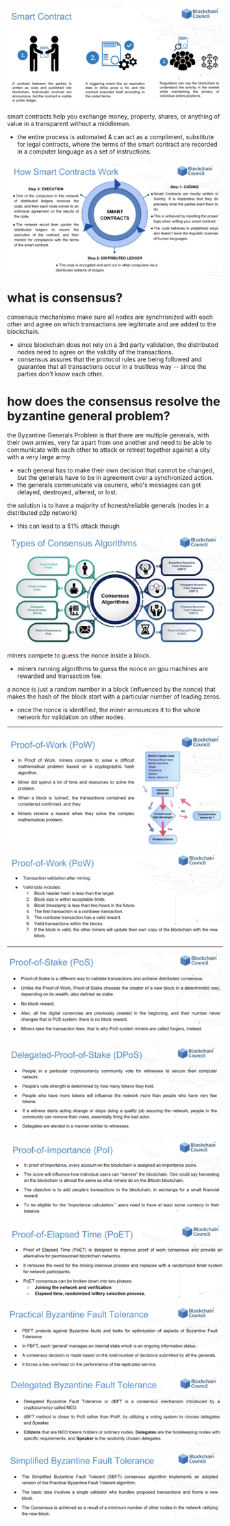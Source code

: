 ![](../../../imgs/smart-contract-process.png)

smart contracts help you exchange money, property, shares, or anything of value in a transparent without a middleman.
- the entire process is automated & can act as a compliment, substitute for legal contracts, where the terms of the smart contract are recorded in a computer language as a set of instructions.

![](../../../imgs/smart-contract-complexity.png)

# what is consensus?

consensus mechanisms make sure all nodes are synchronized with each other and agree on which transactions are legitimate and are added to the blockchain.
- since blockchain does not rely on a 3rd party validation, the distributed nodes need to agree on the validity of the transactions.
- consensus assures that the protocol rules are being followed and guarantee that all transactions occur in a trustless way -- since the parties don't know each other.

# how does the consensus resolve the byzantine general problem?

the Byzantine Generals Problem is that there are multiple generals, with their own armies, very far apart from one another and need to be able to communicate with each other to attack or retreat together against a city with a very large army.
- each general has to make their own decision that cannot be changed, but the generals have to be in agreement over a synchronized action.
- the generals communicate via couriers, who's messages can get delayed, destroyed, altered, or lost.

the solution is to have a majority of honest/reliable generals (nodes in a distributed p2p network)
- this can lead to a 51% attack though

![](../../../imgs/consensus-types.png)

miners compete to guess the nonce inside a block.
- miners running algorithms to guess the nonce on gpu machines are rewarded and transaction fee.

a nonce is just a random number in a block (influenced by the nonce) that makes the hash of the block start with a particular number of leading zeros.
- once the nonce is identified, the miner announces it to the whole network for validation on other nodes.

---

![](../../../imgs/proof-of-work.png)

![](../../../imgs/proof-of-work-validation.png)

---

![](../../../imgs/proof-of-stake.png)

![](../../../imgs/delegate-pos.png)

![](../../../imgs/proof-of-importance.png)

![](../../../imgs/poet.png)

![](../../../imgs/pbft.png)

![](../../../imgs/dbft.png)

![](../../../imgs/sbft.png)